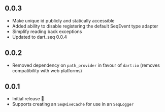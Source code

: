 ## 0.0.3

* Make unique id publicly and statically accessible
* Added ability to disable registering the default SeqEvent type adapter
* Simplify reading back exceptions
* Updated to dart_seq 0.0.4

## 0.0.2

* Removed dependency on `path_provider` in favour of `dart:io` (removes compatibility with web platforms)

## 0.0.1

* Initial release 🎉
* Supports creating an `SeqHiveCache` for use in an `SeqLogger`
